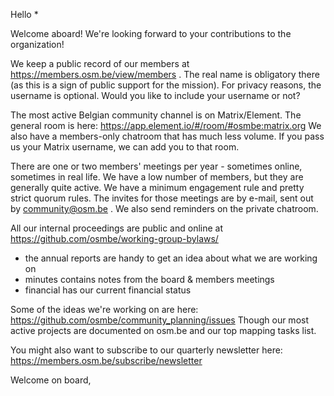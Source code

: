 Hello *

Welcome aboard! We're looking forward to your contributions to the organization!

We keep a public record of our members at https://members.osm.be/view/members . The real name is obligatory there (as this is a sign of public support for the mission). For privacy reasons, the username is optional. Would you like to include your username or not?

The most active Belgian community channel is on Matrix/Element. The general room is here: https://app.element.io/#/room/#osmbe:matrix.org
We also have a members-only chatroom that has much less volume. If you pass us your Matrix username, we can add you to that room.

There are one or two members' meetings per year - sometimes online, sometimes in real life. We have a low number of members, but they are generally quite active. We have a minimum engagement rule and pretty strict quorum rules. The invites for those meetings are by e-mail, sent out by community@osm.be . We also send reminders on the private chatroom.

All our internal proceedings are public and online at https://github.com/osmbe/working-group-bylaws/
- the annual reports are handy to get an idea about what we are working on
- minutes contains notes from the board & members meetings
- financial has our current financial status

Some of the ideas we're working on are here: https://github.com/osmbe/community_planning/issues
Though our most active projects are documented on osm.be and our top mapping tasks list.

You might also want to subscribe to our quarterly newsletter here: https://members.osm.be/subscribe/newsletter

Welcome on board,
